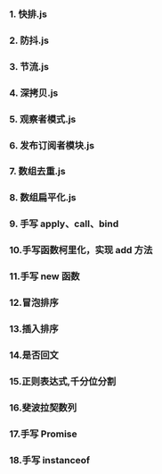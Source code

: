 ### 1. 快排.js

### 2. 防抖.js

### 3. 节流.js

### 4. 深拷贝.js

### 5. 观察者模式.js

### 6. 发布订阅者模块.js

### 7. 数组去重.js

### 8. 数组扁平化.js

### 9. 手写 apply、call、bind

### 10.手写函数柯里化，实现 add 方法

### 11.手写 new 函数

### 12.冒泡排序

### 13.插入排序

### 14.是否回文

### 15.正则表达式,千分位分割

### 16.斐波拉契数列

### 17.手写 Promise

### 18.手写 instanceof
